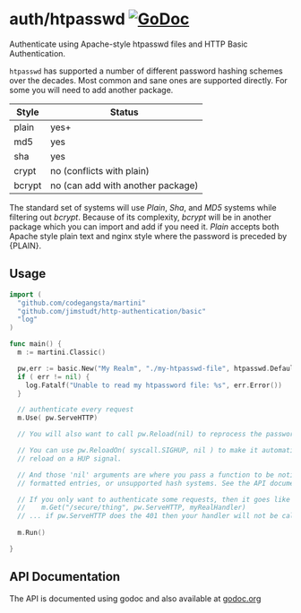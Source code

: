 # auth/htpasswd [![GoDoc](https://godoc.org/github.com/jimstudt/http-authentication/basic?status.png)](http://godoc.org/github.com/jimstudt/http-authentication/basic)

Authenticate using Apache-style htpasswd files and HTTP Basic Authentication.

`htpasswd` has supported a number of different password hashing schemes over the
decades. Most common and sane ones are supported directly. For some you will need
to add another package.

| Style | Status |
|-------|--------|
| plain | yes+   |
| md5   | yes    |
| sha   | yes    |
| crypt | no (conflicts with plain)     |
| bcrypt | no (can add with another package)   |

The standard set of systems will use *Plain*, *Sha*, and *MD5* systems while filtering out *bcrypt*.
Because of its complexity, *bcrypt* will be in another package which you can import and
add if you need it. *Plain* accepts both Apache style plain text and nginx style where the 
password is preceded by {PLAIN}.

## Usage

~~~ go
import (
  "github.com/codegangsta/martini"
  "github.com/jimstudt/http-authentication/basic"
  "log"
)

func main() {
  m := martini.Classic()

  pw,err := basic.New("My Realm", "./my-htpasswd-file", htpasswd.DefaultSystems, nil)
  if ( err != nil) {
    log.Fatalf("Unable to read my htpassword file: %s", err.Error())
  }

  // authenticate every request
  m.Use( pw.ServeHTTP)

  // You will also want to call pw.Reload(nil) to reprocess the password file when it changes.

  // You can use pw.ReloadOn( syscall.SIGHUP, nil ) to make it automatically
  // reload on a HUP signal.

  // And those 'nil' arguments are where you pass a function to be notified about illegally 
  // formatted entries, or unsupported hash systems. See the API documents.

  // If you only want to authenticate some requests, then it goes like this...
  //    m.Get("/secure/thing", pw.ServeHTTP, myRealHandler)
  // ... if pw.ServeHTTP does the 401 then your handler will not be called
 
  m.Run()

}
~~~

## API Documentation

The API is documented using godoc and also available at [godoc.org](http://godoc.org/github.com/jimstudt/http-authentication/basic)
~~~



